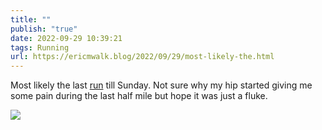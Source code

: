 ```yaml
---
title: ""
publish: "true"
date: 2022-09-29 10:39:21
tags: Running
url: https://ericmwalk.blog/2022/09/29/most-likely-the.html
---
```


Most likely the last [run](http://www.strava.com/activities/7885424628) till Sunday. Not sure why my hip started giving me some pain during the last half mile but hope it was just a fluke.


![](https://ericmwalk.blog/uploads/2022/8832610629.jpg)